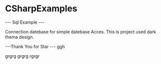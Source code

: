 # CSharpExamples

--- Sql Example ---

Connection datebase for simple datebase Acces. This is project used dark thema design. 

---Thank You for Star --- 
ggh

grgrg
grgrg
rgrgr
